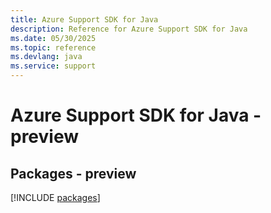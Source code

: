 ```yaml
---
title: Azure Support SDK for Java
description: Reference for Azure Support SDK for Java
ms.date: 05/30/2025
ms.topic: reference
ms.devlang: java
ms.service: support
---
```

# Azure Support SDK for Java - preview
## Packages - preview
[!INCLUDE [packages](support-index.md)]